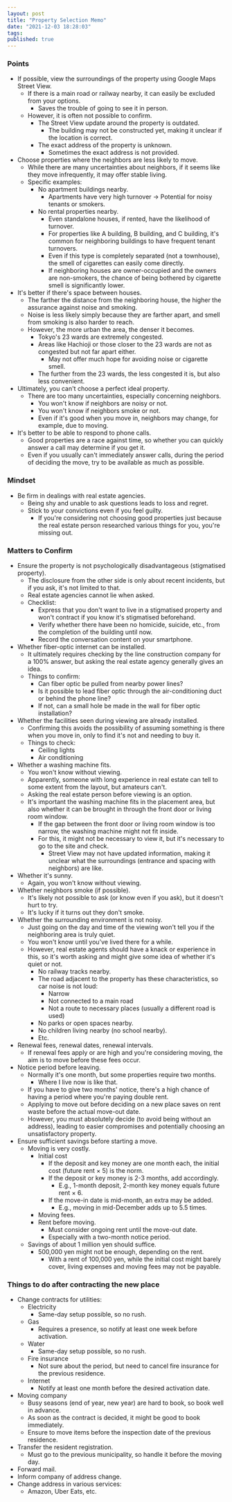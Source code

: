 ```yaml
---
layout: post
title: "Property Selection Memo"
date: "2021-12-03 18:28:03"
tags:
published: true
---
```


### Points
* If possible, view the surroundings of the property using Google Maps Street View.
    * If there is a main road or railway nearby, it can easily be excluded from your options.
        * Saves the trouble of going to see it in person.
    * However, it is often not possible to confirm.
        * The Street View update around the property is outdated.
            * The building may not be constructed yet, making it unclear if the location is correct.
        * The exact address of the property is unknown.
            * Sometimes the exact address is not provided.
* Choose properties where the neighbors are less likely to move.
    * While there are many uncertainties about neighbors, if it seems like they move infrequently, it may offer stable living.
    * Specific examples:
        * No apartment buildings nearby.
            * Apartments have very high turnover → Potential for noisy tenants or smokers.
        * No rental properties nearby.
            * Even standalone houses, if rented, have the likelihood of turnover.
            * For properties like A building, B building, and C building, it's common for neighboring buildings to have frequent tenant turnovers.
            * Even if this type is completely separated (not a townhouse), the smell of cigarettes can easily come directly.
            * If neighboring houses are owner-occupied and the owners are non-smokers, the chance of being bothered by cigarette smell is significantly lower.
* It's better if there's space between houses.
    * The farther the distance from the neighboring house, the higher the assurance against noise and smoking.
    * Noise is less likely simply because they are farther apart, and smell from smoking is also harder to reach.
    * However, the more urban the area, the denser it becomes.
        * Tokyo's 23 wards are extremely congested.
        * Areas like Hachioji or those closer to the 23 wards are not as congested but not far apart either.
            * May not offer much hope for avoiding noise or cigarette smell.
        * The further from the 23 wards, the less congested it is, but also less convenient.
* Ultimately, you can't choose a perfect ideal property.
    * There are too many uncertainties, especially concerning neighbors.
        * You won't know if neighbors are noisy or not.
        * You won't know if neighbors smoke or not.
        * Even if it's good when you move in, neighbors may change, for example, due to moving.
* It's better to be able to respond to phone calls.
    * Good properties are a race against time, so whether you can quickly answer a call may determine if you get it.
    * Even if you usually can't immediately answer calls, during the period of deciding the move, try to be available as much as possible.

### Mindset
* Be firm in dealings with real estate agencies.
    * Being shy and unable to ask questions leads to loss and regret.
    * Stick to your convictions even if you feel guilty.
        * If you're considering not choosing good properties just because the real estate person researched various things for you, you're missing out.

### Matters to Confirm
* Ensure the property is not psychologically disadvantageous (stigmatised property).
    * The disclosure from the other side is only about recent incidents, but if you ask, it's not limited to that.
    * Real estate agencies cannot lie when asked.
    * Checklist:
        * Express that you don't want to live in a stigmatised property and won't contract if you know it's stigmatised beforehand.
        * Verify whether there have been no homicide, suicide, etc., from the completion of the building until now.
        * Record the conversation content on your smartphone.
* Whether fiber-optic internet can be installed.
    * It ultimately requires checking by the line construction company for a 100% answer, but asking the real estate agency generally gives an idea.
    * Things to confirm:
        * Can fiber optic be pulled from nearby power lines?
        * Is it possible to lead fiber optic through the air-conditioning duct or behind the phone line?
        * If not, can a small hole be made in the wall for fiber optic installation?
* Whether the facilities seen during viewing are already installed.
    * Confirming this avoids the possibility of assuming something is there when you move in, only to find it's not and needing to buy it.
    * Things to check:
        * Ceiling lights
        * Air conditioning
* Whether a washing machine fits.
    * You won't know without viewing.
    * Apparently, someone with long experience in real estate can tell to some extent from the layout, but amateurs can't.
    * Asking the real estate person before viewing is an option.
    * It's important the washing machine fits in the placement area, but also whether it can be brought in through the front door or living room window.
        * If the gap between the front door or living room window is too narrow, the washing machine might not fit inside.
        * For this, it might not be necessary to view it, but it's necessary to go to the site and check.
            * Street View may not have updated information, making it unclear what the surroundings (entrance and spacing with neighbors) are like.
* Whether it's sunny.
    * Again, you won't know without viewing.
* Whether neighbors smoke (if possible).
    * It's likely not possible to ask (or know even if you ask), but it doesn't hurt to try.
    * It's lucky if it turns out they don't smoke.
* Whether the surrounding environment is not noisy.
    * Just going on the day and time of the viewing won't tell you if the neighboring area is truly quiet.
    * You won't know until you've lived there for a while.
    * However, real estate agents should have a knack or experience in this, so it's worth asking and might give some idea of whether it's quiet or not.
        * No railway tracks nearby.
        * The road adjacent to the property has these characteristics, so car noise is not loud:
            * Narrow
            * Not connected to a main road
            * Not a route to necessary places (usually a different road is used)
        * No parks or open spaces nearby.
        * No children living nearby (no school nearby).
        * Etc.
* Renewal fees, renewal dates, renewal intervals.
    * If renewal fees apply or are high and you're considering moving, the aim is to move before these fees occur.
* Notice period before leaving.
    * Normally it's one month, but some properties require two months.
        * Where I live now is like that.
    * If you have to give two months' notice, there's a high chance of having a period where you're paying double rent.
    * Applying to move out before deciding on a new place saves on rent waste before the actual move-out date.
    * However, you must absolutely decide (to avoid being without an address), leading to easier compromises and potentially choosing an unsatisfactory property.
* Ensure sufficient savings before starting a move.
    * Moving is very costly.
        * Initial cost
            * If the deposit and key money are one month each, the initial cost (future rent × 5) is the norm.
            * If the deposit or key money is 2-3 months, add accordingly.
                * E.g., 1-month deposit, 2-month key money equals future rent × 6.
            * If the move-in date is mid-month, an extra may be added.
                * E.g., moving in mid-December adds up to 5.5 times.
        * Moving fees.
        * Rent before moving.
            * Must consider ongoing rent until the move-out date.
            * Especially with a two-month notice period.
    * Savings of about 1 million yen should suffice.
        * 500,000 yen might not be enough, depending on the rent.
            * With a rent of 100,000 yen, while the initial cost might barely cover, living expenses and moving fees may not be payable.
            
### Things to do after contracting the new place
* Change contracts for utilities:
    * Electricity
        * Same-day setup possible, so no rush.
    * Gas
        * Requires a presence, so notify at least one week before activation.
    * Water
        * Same-day setup possible, so no rush.
    * Fire insurance
        * Not sure about the period, but need to cancel fire insurance for the previous residence.
    * Internet
        * Notify at least one month before the desired activation date.
* Moving company
    * Busy seasons (end of year, new year) are hard to book, so book well in advance.
    * As soon as the contract is decided, it might be good to book immediately.
    * Ensure to move items before the inspection date of the previous residence.
* Transfer the resident registration.
    * Must go to the previous municipality, so handle it before the moving day.
* Forward mail.
* Inform company of address change.
* Change address in various services:
    * Amazon, Uber Eats, etc.
